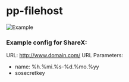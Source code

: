 # pp-filehost
![Example](https://gaypics.hiimflux.ga/22.17.45-17.03.19.png)

### Example config for ShareX:
URL: http://www.domain.com/
URL Parameters:
* name: %h.%mi.%s-%d.%mo.%yy
* sosecretkey
